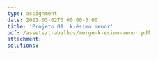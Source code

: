 ```yaml
---
type: assignment
date: 2021-03-02T0:00:00-3:00
title: 'Projeto 01: k-ésimo menor'
pdf: /assets/trabalhos/merge-k-esimo-menor.pdf
attachment: 
solutions:
---
```

